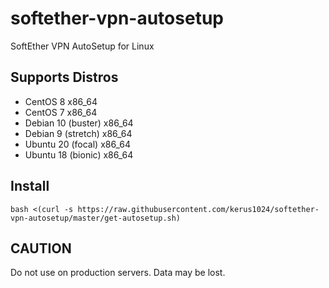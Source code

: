 # softether-vpn-autosetup
SoftEther VPN AutoSetup for Linux

## Supports Distros
- CentOS 8 x86_64
- CentOS 7 x86_64
- Debian 10 (buster) x86_64
- Debian 9 (stretch) x86_64
- Ubuntu 20 (focal) x86_64
- Ubuntu 18 (bionic) x86_64

## Install
```
bash <(curl -s https://raw.githubusercontent.com/kerus1024/softether-vpn-autosetup/master/get-autosetup.sh)
 ```


## CAUTION
Do not use on production servers. Data may be lost.